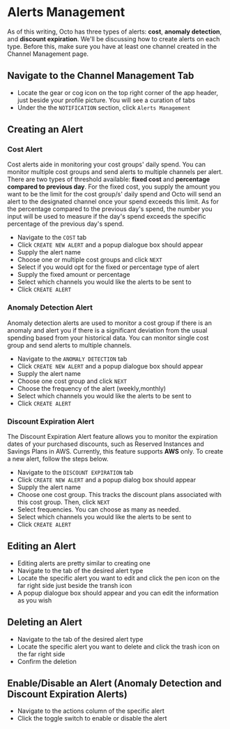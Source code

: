 # Alerts Management

As of this writing, Octo has three types of alerts: **cost**, **anomaly detection**, and **discount expiration**. We'll be discussing how to create alerts on each type. Before this, make sure you have at least one channel created in the Channel Management page.

## Navigate to the Channel Management Tab

- Locate the gear or cog icon on the top right corner of the app header, just beside your profile picture. You will see a curation of tabs
- Under the the `NOTIFICATION` section, click `Alerts Management`
## Creating an Alert

### Cost Alert

Cost alerts aide in monitoring your cost groups' daily spend. You can monitor multiple cost groups and send alerts to multiple channels per alert. There are two types of threshold available: **fixed cost** and **percentage compared to previous day**. For the fixed cost, you supply the amount you want to be the limit for the cost group/s' daily spend and Octo will send an alert to the designated channel once your spend exceeds this limit. As for the percentage compared to the previous day's spend, the number you input will be used to measure if the day's spend exceeds the specific percentage of the previous day's spend.

- Navigate to the `COST` tab
- Click `CREATE NEW ALERT` and a popup dialogue box should appear
- Supply the alert name
- Choose one or multiple cost groups and click `NEXT`
- Select if you would opt for the fixed or percentage type of alert
- Supply the fixed amount or percentage
- Select which channels you would like the alerts to be sent to
- Click `CREATE ALERT`

<!-- ### Anomaly Detection Alert -->
### Anomaly Detection Alert

Anomaly detection alerts are used to monitor a cost group if there is an anomaly and alert you if there is a significant deviation from the usual spending based from your historical data. You can monitor single cost group and send alerts to multiple channels. 

- Navigate to the `ANOMALY DETECTION` tab
- Click `CREATE NEW ALERT` and a popup dialogue box should appear
- Supply the alert name
- Choose one cost group and click `NEXT`
- Choose the frequency of the alert (weekly,monthly)
- Select which channels you would like the alerts to be sent to
- Click `CREATE ALERT` 

### Discount Expiration Alert

The Discount Expiration Alert feature allows you to monitor the expiration dates of your purchased discounts, such as Reserved Instances and Savings Plans in AWS.
Currently, this feature supports **AWS** only. To create a new alert, follow the steps below.

- Navigate to the `DISCOUNT EXPIRATION` tab
- Click `CREATE NEW ALERT` and a popup dialog box should appear
- Supply the alert name
- Choose one cost group. This tracks the discount plans associated with this cost group. Then, click `NEXT`
- Select frequencies. You can choose as many as needed.
- Select which channels you would like the alerts to be sent to
- Click `CREATE ALERT`

## Editing an Alert

- Editing alerts are pretty similar to creating one
- Navigate to the tab of the desired alert type
- Locate the specific alert you want to edit and click the pen icon on the far right side just beside the transh icon
- A popup dialogue box should appear and you can edit the information as you wish

## Deleting an Alert

- Navigate to the tab of the desired alert type
- Locate the specific alert you want to delete and click the trash icon on the far right side
- Confirm the deletion

## Enable/Disable an Alert (Anomaly Detection and Discount Expiration Alerts)

- Navigate to the actions column of the specific alert
- Click the toggle switch to enable or disable the alert